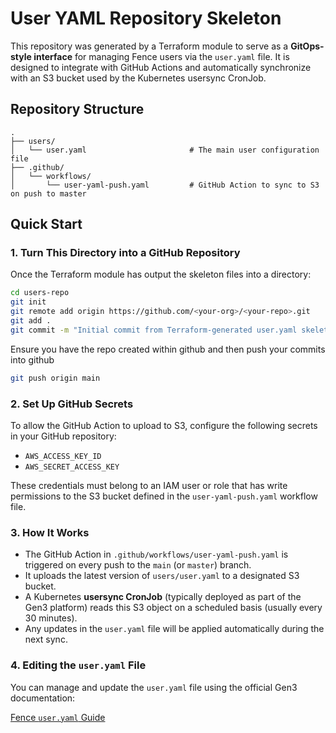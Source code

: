 # User YAML Repository Skeleton

This repository was generated by a Terraform module to serve as a **GitOps-style interface** for managing Fence users via the `user.yaml` file. It is designed to integrate with GitHub Actions and automatically synchronize with an S3 bucket used by the Kubernetes usersync CronJob.

## Repository Structure

```
.
├── users/
│   └── user.yaml                       # The main user configuration file
├── .github/
│   └── workflows/
│       └── user-yaml-push.yaml         # GitHub Action to sync to S3 on push to master
```

## Quick Start

### 1. Turn This Directory into a GitHub Repository

Once the Terraform module has output the skeleton files into a directory:

```bash
cd users-repo
git init
git remote add origin https://github.com/<your-org>/<your-repo>.git
git add .
git commit -m "Initial commit from Terraform-generated user.yaml skeleton"
```

Ensure you have the repo created within github and then push your commits into github

```bash
git push origin main
```

### 2. Set Up GitHub Secrets

To allow the GitHub Action to upload to S3, configure the following secrets in your GitHub repository:

- `AWS_ACCESS_KEY_ID`
- `AWS_SECRET_ACCESS_KEY`

These credentials must belong to an IAM user or role that has write permissions to the S3 bucket defined in the `user-yaml-push.yaml` workflow file.

### 3. How It Works

- The GitHub Action in `.github/workflows/user-yaml-push.yaml` is triggered on every push to the `main` (or `master`) branch.
- It uploads the latest version of `users/user.yaml` to a designated S3 bucket.
- A Kubernetes **usersync CronJob** (typically deployed as part of the Gen3 platform) reads this S3 object on a scheduled basis (usually every 30 minutes).
- Any updates in the `user.yaml` file will be applied automatically during the next sync.

### 4. Editing the `user.yaml` File

You can manage and update the `user.yaml` file using the official Gen3 documentation:

[Fence `user.yaml` Guide](https://github.com/uc-cdis/fence/blob/master/docs/additional_documentation/user.yaml_guide.md)
